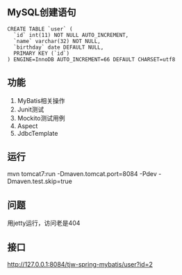 ## MySQL创建语句
```MySQL
CREATE TABLE `user` (
  `id` int(11) NOT NULL AUTO_INCREMENT,
  `name` varchar(32) NOT NULL,
  `birthday` date DEFAULT NULL,
  PRIMARY KEY (`id`)
) ENGINE=InnoDB AUTO_INCREMENT=66 DEFAULT CHARSET=utf8
```

## 功能
1. MyBatis相关操作
2. Junit测试
3. Mockito测试用例
4. Aspect
5. JdbcTemplate


## 运行
mvn tomcat7:run -Dmaven.tomcat.port=8084 -Pdev -Dmaven.test.skip=true

## 问题
用jetty运行，访问老是404

## 接口
http://127.0.0.1:8084/tjw-spring-mybatis/user?id=2
